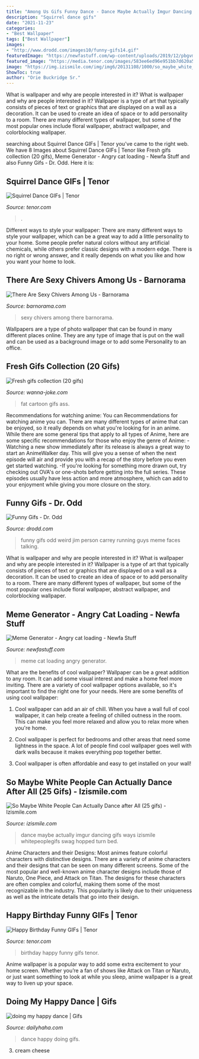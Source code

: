 ```yaml
---
title: "Among Us Gifs Funny Dance - Dance Maybe Actually Imgur Dancing Gifs Ways Izismile Whitepeoplegifs Swag Hopped Turn Bed"
description: "Squirrel dance gifs"
date: "2021-11-23"
categories:
- "Best Wallpaper"
tags: ["Best Wallpaper"]
images:
- "http://www.drodd.com/images10/funny-gifs14.gif"
featuredImage: "https://newfastuff.com/wp-content/uploads/2019/12/pbgvmccp8a641-1024x638.png"
featured_image: "https://media.tenor.com/images/583ee6ed96e951bb7d620a59f88e3f0c/tenor.gif"
image: "https://img.izismile.com/img/img6/20131108/1000/so_maybe_white_people_can_actually_dance_after_all_01.gif"
ShowToc: true
author: "Orie Buckridge Sr."
---
```



What is wallpaper and why are people interested in it?
What is wallpaper and why are people interested in it?
Wallpaper is a type of art that typically consists of pieces of text or graphics that are displayed on a wall as a decoration. It can be used to create an idea of space or to add personality to a room. There are many different types of wallpaper, but some of the most popular ones include floral wallpaper, abstract wallpaper, and colorblocking wallpaper.

	

		
searching about Squirrel Dance GIFs | Tenor you've came to the right web. We have 8 Images about Squirrel Dance GIFs | Tenor like Fresh gifs collection (20 gifs), Meme Generator - Angry cat loading - Newfa Stuff and also Funny Gifs - Dr. Odd. Here it is:
		
    
## Squirrel Dance GIFs | Tenor

<img loading=lazy src="https://media.tenor.com/images/583ee6ed96e951bb7d620a59f88e3f0c/tenor.gif" onerror="this.onerror=null;this.src='https://tse1.mm.bing.net/th?id=OIP.WD7m7ZbpUbt9YgpZ-I4_DAAAAA&amp;pid=15.1';" alt="Squirrel Dance GIFs | Tenor">

_Source: tenor.com_

>. 

	

Different ways to style your wallpaper:
There are many different ways to style your wallpaper, which can be a great way to add a little personality to your home. Some people prefer natural colors without any artificial chemicals, while others prefer classic designs with a modern edge. There is no right or wrong answer, and it really depends on what you like and how you want your home to look.

    
## There Are Sexy Chivers Among Us - Barnorama

<img loading=lazy src="https://www.barnorama.com/wp-content/images/2012/03/sexy-chivers-712/36-sexy-chivers-712.jpg" onerror="this.onerror=null;this.src='https://tse2.mm.bing.net/th?id=OIP.ImQW4VKNhrFKmmWb4bw-5QHaLP&amp;pid=15.1';" alt="There Are Sexy Chivers Among Us - Barnorama">

_Source: barnorama.com_

>sexy chivers among there barnorama. 

	



Wallpapers are a type of photo wallpaper that can be found in many different places online. They are any type of image that is put on the wall and can be used as a background image or to add some Personality to an office.

    
## Fresh Gifs Collection (20 Gifs)

<img loading=lazy src="https://wanna-joke.com/wp-content/uploads/2013/02/fat-cartoon-cheetah.gif" onerror="this.onerror=null;this.src='https://tse4.mm.bing.net/th?id=OIP.yghGse2ju8oD4q5ywmiGPgHaEK&amp;pid=15.1';" alt="Fresh gifs collection (20 gifs)">

_Source: wanna-joke.com_

>fat cartoon gifs ass. 

	

Recommendations for watching anime: You can
Recommendations for watching anime you can. There are many different types of anime that can be enjoyed, so it really depends on what you're looking for in an anime. While there are some general tips that apply to all types of Anime, here are some specific recommendations for those who enjoy the genre of Anime: 
-Watching a new show immediately after its release is always a great way to start an AnimeWalker day. This will give you a sense of when the next episode will air and provide you with a recap of the story before you even get started watching. 
-If you're looking for something more drawn out, try checking out OVA's or one-shots before getting into the full series. These episodes usually have less action and more atmosphere, which can add to your enjoyment while giving you more closure on the story.

    
## Funny Gifs - Dr. Odd

<img loading=lazy src="http://www.drodd.com/images10/funny-gifs14.gif" onerror="this.onerror=null;this.src='https://tse3.mm.bing.net/th?id=OIP.ZW9XxMimIPhWAlJ9QiuQbQHaFa&amp;pid=15.1';" alt="Funny Gifs - Dr. Odd">

_Source: drodd.com_

>funny gifs odd weird jim person carrey running guys meme faces talking. 

	

What is wallpaper and why are people interested in it?
What is wallpaper and why are people interested in it?
Wallpaper is a type of art that typically consists of pieces of text or graphics that are displayed on a wall as a decoration. It can be used to create an idea of space or to add personality to a room. There are many different types of wallpaper, but some of the most popular ones include floral wallpaper, abstract wallpaper, and colorblocking wallpaper.

    
## Meme Generator - Angry Cat Loading - Newfa Stuff

<img loading=lazy src="https://newfastuff.com/wp-content/uploads/2019/12/pbgvmccp8a641-1024x638.png" onerror="this.onerror=null;this.src='https://tse1.mm.bing.net/th?id=OIP.PULnuoECgFtzSJm1KUwLOwHaEn&amp;pid=15.1';" alt="Meme Generator - Angry cat loading - Newfa Stuff">

_Source: newfastuff.com_

>meme cat loading angry generator. 

	

What are the benefits of cool wallpaper?
Wallpaper can be a great addition to any room. It can add some visual interest and make a home feel more inviting. There are a variety of cool wallpaper options available, so it's important to find the right one for your needs. Here are some benefits of using cool wallpaper: 
1. Cool wallpaper can add an air of chill. When you have a wall full of cool wallpaper, it can help create a feeling of chilled outness in the room. This can make you feel more relaxed and allow you to relax more when you're home. 

2. Cool wallpaper is perfect for bedrooms and other areas that need some lightness in the space. A lot of people find cool wallpaper goes well with dark walls because it makes everything pop together better. 

3. Cool wallpaper is often affordable and easy to get installed on your wall!

    
## So Maybe White People Can Actually Dance After All (25 Gifs) - Izismile.com

<img loading=lazy src="https://img.izismile.com/img/img6/20131108/1000/so_maybe_white_people_can_actually_dance_after_all_01.gif" onerror="this.onerror=null;this.src='https://tse1.mm.bing.net/th?id=OIP.vOmftASwdjtT4FvgZFehBQHaFj&amp;pid=15.1';" alt="So Maybe White People Can Actually Dance after All (25 gifs) - Izismile.com">

_Source: izismile.com_

>dance maybe actually imgur dancing gifs ways izismile whitepeoplegifs swag hopped turn bed. 

	

Anime Characters and their Designs: Most animes feature colorful characters with distinctive designs.
There are a variety of anime characters and their designs that can be seen on many different screens. Some of the most popular and well-known anime character designs include those of Naruto, One Piece, and Attack on Titan. The designs for these characters are often complex and colorful, making them some of the most recognizable in the industry. This popularity is likely due to their uniqueness as well as the intricate details that go into their design.

    
## Happy Birthday Funny GIFs | Tenor

<img loading=lazy src="https://media1.tenor.com/images/426b7c9ebcb7f12b0a4ca89528df4f53/tenor.gif?itemid=4997668" onerror="this.onerror=null;this.src='https://tse4.mm.bing.net/th?id=OIP.Qmt8nry38SsKTKiVKN9PUwHaKR&amp;pid=15.1';" alt="Happy Birthday Funny GIFs | Tenor">

_Source: tenor.com_

>birthday happy funny gifs tenor. 

	

Anime wallpaper is a popular way to add some extra excitement to your home screen. Whether you’re a fan of shows like Attack on Titan or Naruto, or just want something to look at while you sleep, anime wallpaper is a great way to liven up your space.

    
## Doing My Happy Dance | Gifs

<img loading=lazy src="http://www.dailyhaha.com/_gifs/doing-my-happy-dance_FB.jpg" onerror="this.onerror=null;this.src='https://tse4.mm.bing.net/th?id=OIP.ZOilgxgYdkBXS_RIIa0EPwAAAA&amp;pid=15.1';" alt="doing my happy dance | Gifs">

_Source: dailyhaha.com_

>dance happy doing gifs. 

	

3. cream cheese 

